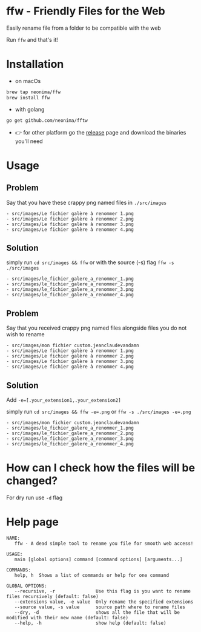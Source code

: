 # ffw - Friendly Files for the Web
Easily rename file from a folder to be compatible with the web

Run `ffw` and that's it!
# Installation

- on macOs
```bash
brew tap neonima/ffw
brew install ffw
```

- with golang
```bash
go get github.com/neonima/fftw
```

- 👉 for other platform go the [release](https://github.com/neonima/fftw/releases/) page and download the binaries you'll need

# Usage

## Problem

Say that you have these crappy png named files in `./src/images`
```text
- src/images/Le fichier galère à renommer 1.png
- src/images/Le fichier galère à renommer 2.png
- src/images/Le fichier galère à renommer 3.png
- src/images/Le fichier galère à renommer 4.png
```

## Solution

simply run `cd src/images && ffw` or with the source (-s) flag `ffw -s ./src/images`
```text
- src/images/le_fichier_galere_a_renommer_1.png
- src/images/le_fichier_galere_a_renommer_2.png
- src/images/le_fichier_galere_a_renommer_3.png
- src/images/le_fichier_galere_a_renommer_4.png
```

## Problem

Say that you received crappy png named files alongside files you do not wish to rename
```text
- src/images/mon fichier custom.jeanclaudevandamn
- src/images/Le fichier galère à renommer 1.png
- src/images/Le fichier galère à renommer 2.png
- src/images/Le fichier galère à renommer 3.png
- src/images/Le fichier galère à renommer 4.png
```

## Solution
Add `-e=[.your_extension1,.your_extension2]`

simply run `cd src/images && ffw -e=.png` or `ffw -s ./src/images -e=.png`
```text
- src/images/mon fichier custom.jeanclaudevandamn
- src/images/le_fichier_galere_a_renommer_1.png
- src/images/le_fichier_galere_a_renommer_2.png
- src/images/le_fichier_galere_a_renommer_3.png
- src/images/le_fichier_galere_a_renommer_4.png
```

# How can I check how the files will be changed?
For dry run use `-d` flag

# Help page

```text
NAME:
   ffw - A dead simple tool to rename you file for smooth web access!

USAGE:
   main [global options] command [command options] [arguments...]

COMMANDS:
   help, h  Shows a list of commands or help for one command

GLOBAL OPTIONS:
   --recursive, -r               Use this flag is you want to rename files recursively (default: false)
   --extensions value, -e value  Only rename the specified extensions
   --source value, -s value      source path where to rename files
   --dry, -d                     shows all the file that will be modified with their new name (default: false)
   --help, -h                    show help (default: false)

```
